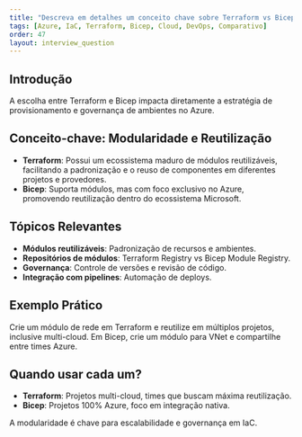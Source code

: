 ```yaml
---
title: "Descreva em detalhes um conceito chave sobre Terraform vs Bicep relevante para arquitetura no Azure."
tags: [Azure, IaC, Terraform, Bicep, Cloud, DevOps, Comparativo]
order: 47
layout: interview_question
---
```


## Introdução

A escolha entre Terraform e Bicep impacta diretamente a estratégia de provisionamento e governança de ambientes no Azure.

## Conceito-chave: Modularidade e Reutilização

- **Terraform**: Possui um ecossistema maduro de módulos reutilizáveis, facilitando a padronização e o reuso de componentes em diferentes projetos e provedores.
- **Bicep**: Suporta módulos, mas com foco exclusivo no Azure, promovendo reutilização dentro do ecossistema Microsoft.

## Tópicos Relevantes

- **Módulos reutilizáveis**: Padronização de recursos e ambientes.
- **Repositórios de módulos**: Terraform Registry vs Bicep Module Registry.
- **Governança**: Controle de versões e revisão de código.
- **Integração com pipelines**: Automação de deploys.

## Exemplo Prático

Crie um módulo de rede em Terraform e reutilize em múltiplos projetos, inclusive multi-cloud. Em Bicep, crie um módulo para VNet e compartilhe entre times Azure.

## Quando usar cada um?

- **Terraform**: Projetos multi-cloud, times que buscam máxima reutilização.
- **Bicep**: Projetos 100% Azure, foco em integração nativa.

A modularidade é chave para escalabilidade e governança em IaC.
